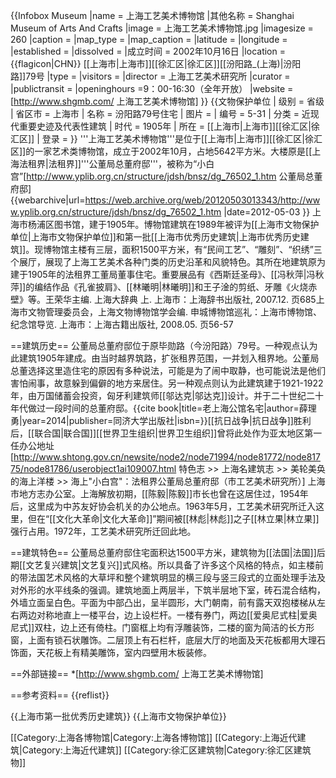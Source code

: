 {{Infobox Museum
 |name          = 上海工艺美术博物馆
 |其他名称    = Shanghai Museum of Arts And Crafts
 |image         = 上海工艺美术博物馆.jpg
 |imagesize     = 260
 |caption       = 
 |map_type      =
 |map_caption   = 
 |latitude      = 
 |longitude     = 
 |established   =
 |dissolved     = 
 |成立时间      = 2002年10月16日
 |location      = {{flagicon|CHN}} [[上海市|上海市]][[徐汇区|徐汇区]][[汾阳路_(上海)|汾阳路]]79号
 |type          = 
 |visitors      = 
 |director      = 上海工艺美术研究所
 |curator       = 
 |publictransit = 
 |openinghours  =9：00-16:30（全年开放）
 |website       = [http://www.shgmb.com/ 上海工艺美术博物馆]
}}
{{文物保护单位
| 级别 = 省级
| 省区市 = 上海市
| 名称 = 汾阳路79号住宅
| 图片 = 
| 编号 = 5-31
| 分类 = 近现代重要史迹及代表性建筑
| 时代 = 1905年
| 所在 = [[上海市|上海市]][[徐汇区|徐汇区]]
| 登录 = 
}}
'''上海工艺美术博物馆'''是位于[[上海市|上海市]][[徐汇区|徐汇区]]的一家艺术类博物馆，成立于2002年10月，占地5642平方米。大楼原是[[上海法租界|法租界]]'''公董局总董府邸'''，被称为“小白宫”<ref name="bg">[http://www.yplib.org.cn/structure/jdsh/bnsz/dg_76502_1.htm 公董局总董府邸] {{webarchive|url=https://web.archive.org/web/20120503013343/http://www.yplib.org.cn/structure/jdsh/bnsz/dg_76502_1.htm |date=2012-05-03 }} 上海市杨浦区图书馆</ref>，建于1905年。博物馆建筑在1989年被评为[[上海市文物保护单位|上海市文物保护单位]]和第一批[[上海市优秀历史建筑|上海市优秀历史建筑]]。现博物馆主楼有三层，面积1500平方米，有“民间工艺”、“雕刻”、“织绣”三个展厅，展现了上海工艺美术各种门类的历史沿革和风貌特色。其所在地建筑原为建于1905年的法租界工董局董事住宅。重要展品有《西斯廷圣母》、[[冯秋萍|冯秋萍]]的编结作品《孔雀披肩》、[[林曦明|林曦明]]和王子淦的剪纸、牙雕《火烧赤壁》等。<ref>王荣华主编. 上海大辞典 上. 上海市：上海辞书出版社, 2007.12. 页685</ref><ref>上海市文物管理委员会，上海文物博物馆学会编. 申城博物馆巡礼：上海市博物馆、纪念馆导览. 上海市：上海古籍出版社, 2008.05. 页56-57</ref>

==建筑历史==
公董局总董府邸位于原毕勋路（今汾阳路）79号。一种观点认为此建筑1905年建成。由当时越界筑路，扩张租界范围，一并划入租界地。公董局总董选择这里造住宅的原因有多种说法，可能是为了闹中取静，也可能说法是他们害怕闹事，故意躲到偏僻的地方来居住<ref name="bg"/>。另一种观点则认为此建筑建于1921-1922年，由万国储蓄会投资，匈牙利建筑师[[邬达克|邬达克]]设计。并于二十世纪二十年代做过一段时间的总董府邸。<ref>{{cite book|title=老上海公馆名宅|author=薛理勇|year=2014|publisher=同济大学出版社|isbn=}}</ref>[[抗日战争|抗日战争]]胜利后，[[联合国|联合国]][[世界卫生组织|世界卫生组织]]曾将此处作为亚太地区第一任办公地址<ref name="lt">[http://www.shtong.gov.cn/newsite/node2/node71994/node81772/node81775/node81786/userobject1ai109007.html 特色志 >> 上海名建筑志 >> 美轮美奂的海上洋楼 >> 海上"小白宫"：法租界公董局总董府邸（市工艺美术研究所）] 上海市地方志办公室</ref>。上海解放初期，[[陈毅|陈毅]]市长也曾在这居住过，1954年后，这里成为中苏友好协会机关的办公地点。1963年5月，工艺美术研究所迁入这里，但在“[[文化大革命|文化大革命]]”期间被[[林彪|林彪]]之子[[林立果|林立果]]强行占用<ref name="lt"/>。1972年，工艺美术研究所迁回此地。

==建筑特色==
公董局总董府邸住宅面积达1500平方米，建筑物为[[法国|法国]]后期[[文艺复兴建筑|文艺复兴]]式风格。所以具备了许多这个风格的特点，如主楼前的带法国艺术风格的大草坪和整个建筑明显的横三段与竖三段式的立面处理手法及对外形的水平线条的强调<ref name="bg"/>。建筑地面上两层半，下筑半层地下室，砖石混合结构，外墙立面呈白色。平面为中部凸出，呈半圆形，大门朝南，前有露天双抱楼梯从左右两边对称地直上一楼平台，边上设栏杆。一楼有券门，两边[[爱奥尼式柱|爱奥尼式]]双柱，边上还有倚柱。门窗框上均有浮雕装饰，二楼的窗为简洁的长方形窗，上面有锁石状雕饰<ref name="bg"/>。二层顶上有石栏杆，底层大厅的地面及天花板都用大理石饰面，天花板上有精美雕饰，室内四壁用木板装修。

==外部链接==
*[http://www.shgmb.com/ 上海工艺美术博物馆]

==参考资料==
{{reflist}}

{{上海市第一批优秀历史建筑}}
{{上海市文物保护单位}}

[[Category:上海各博物馆|Category:上海各博物馆]]
[[Category:上海近代建筑|Category:上海近代建筑]]
[[Category:徐汇区建筑物|Category:徐汇区建筑物]]